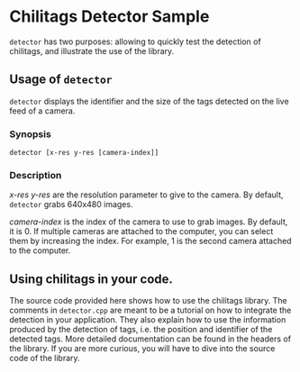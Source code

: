 Chilitags Detector Sample
=========================

`detector` has two purposes: allowing to quickly test the detection of chilitags, and illustrate the use of the library.



Usage of `detector`
-------------------

`detector` displays the identifier and the size of the tags detected on the live feed of a camera.

### Synopsis

    detector [x-res y-res [camera-index]]

### Description

*x-res y-res* are the resolution parameter to give to the camera.
By default, `detector` grabs 640x480 images.

*camera-index* is the index of the camera to use to grab images.
By default, it is 0.
If multiple cameras are attached to the computer, you can select them by increasing the index.
For example, 1 is the second camera attached to the computer.



Using chilitags in your code.
-----------------------------

The source code provided here shows how to use the chilitags library.
The comments in `detector.cpp` are meant to be a tutorial on how to integrate the detection in your application.
They also explain how to use the information produced by the detection of tags, i.e. the position and identifier of the detected tags.
More detailed documentation can be found in the headers of the library.
If you are more curious, you will have to dive into the source code of the library.
